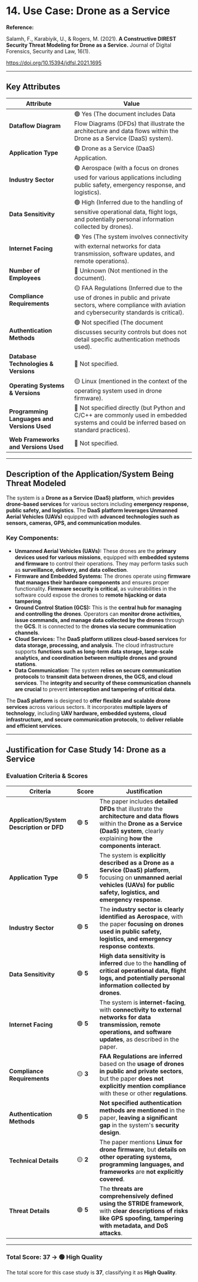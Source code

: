 # 14. Use Case: Drone as a Service

**Reference:**

Salamh, F., Karabiyik, U., & Rogers, M. (2021). **A Constructive DIREST Security Threat Modeling for Drone as a Service.** Journal of Digital Forensics, Security and Law, 16(1).

https://doi.org/10.15394/jdfsl.2021.1695

---

## **Key Attributes**

| **Attribute** | **Value** |
| --- | --- |
| **Dataflow Diagram** | 🟢 Yes (The document includes Data Flow Diagrams (DFDs) that illustrate the architecture and data flows within the Drone as a Service (DaaS) system). |
| **Application Type** | 🟢 Drone as a Service (DaaS) Application. |
| **Industry Sector** | 🟢 Aerospace (with a focus on drones used for various applications including public safety, emergency response, and logistics). |
| **Data Sensitivity** | 🟢 High (Inferred due to the handling of sensitive operational data, flight logs, and potentially personal information collected by drones). |
| **Internet Facing** | 🟢 Yes (The system involves connectivity with external networks for data transmission, software updates, and remote operations). |
| **Number of Employees** | 🔴 Unknown (Not mentioned in the document). |
| **Compliance Requirements** | 🟡 FAA Regulations (Inferred due to the use of drones in public and private sectors, where compliance with aviation and cybersecurity standards is critical). |
| **Authentication Methods** | 🟢 Not specified (The document discusses security controls but does not detail specific authentication methods used). |
| **Database Technologies & Versions** | 🔴 Not specified. |
| **Operating Systems & Versions** | 🟡 Linux (mentioned in the context of the operating system used in drone firmware). |
| **Programming Languages and Versions Used** | 🔴 Not specified directly (but Python and C/C++ are commonly used in embedded systems and could be inferred based on standard practices). |
| **Web Frameworks and Versions Used** | 🔴 Not specified. |

---

## **Description of the Application/System Being Threat Modeled**

The system is a **Drone as a Service (DaaS) platform**, which **provides drone-based services** for various sectors including **emergency response, public safety, and logistics**. The **DaaS platform leverages Unmanned Aerial Vehicles (UAVs)** equipped with **advanced technologies such as sensors, cameras, GPS, and communication modules**.

### **Key Components:**

- **Unmanned Aerial Vehicles (UAVs):** These drones are the **primary devices used for various missions**, equipped with **embedded systems and firmware** to control their operations. They may perform tasks such as **surveillance, delivery, and data collection**.
- **Firmware and Embedded Systems:** The drones operate using **firmware that manages their hardware components** and ensures proper functionality. **Firmware security is critical**, as vulnerabilities in the software could expose the drones to **remote hijacking or data tampering**.
- **Ground Control Station (GCS):** This is the **central hub for managing and controlling the drones**. Operators can **monitor drone activities, issue commands, and manage data collected by the drones** through the **GCS**. It is connected to the **drones via secure communication channels**.
- **Cloud Services:** The **DaaS platform utilizes cloud-based services** for **data storage, processing, and analysis**. The cloud infrastructure supports **functions such as long-term data storage, large-scale analytics, and coordination between multiple drones and ground stations**.
- **Data Communication:** The system **relies on secure communication protocols** to **transmit data between drones, the GCS, and cloud services**. The **integrity and security of these communication channels are crucial** to prevent **interception and tampering of critical data**.

The **DaaS platform** is designed to **offer flexible and scalable drone services** across various sectors. It incorporates **multiple layers of technology**, including **UAV hardware, embedded systems, cloud infrastructure, and secure communication protocols**, to **deliver reliable and efficient services**.

---

## **Justification for Case Study 14: Drone as a Service**

### **Evaluation Criteria & Scores**

| **Criteria** | **Score** | **Justification** |
| --- | --- | --- |
| **Application/System Description or DFD** | 🟢 **5** | The paper includes **detailed DFDs** that illustrate the **architecture and data flows** within the **Drone as a Service (DaaS) system**, clearly explaining **how the components interact**. |
| **Application Type** | 🟢 **5** | The system is **explicitly described as a Drone as a Service (DaaS) platform**, focusing on **unmanned aerial vehicles (UAVs) for public safety, logistics, and emergency response**. |
| **Industry Sector** | 🟢 **5** | The **industry sector is clearly identified as Aerospace**, with the paper **focusing on drones used in public safety, logistics, and emergency response contexts**. |
| **Data Sensitivity** | 🟢 **5** | **High data sensitivity is inferred** due to the **handling of critical operational data, flight logs, and potentially personal information collected by drones**. |
| **Internet Facing** | 🟢 **5** | The system is **internet-facing**, with **connectivity to external networks for data transmission, remote operations, and software updates**, as described in the paper. |
| **Compliance Requirements** | 🟡 **3** | **FAA Regulations are inferred** based on the **usage of drones in public and private sectors**, but the paper **does not explicitly mention compliance** with these or other **regulations**. |
| **Authentication Methods** | 🟢 **5** | **Not specified authentication methods are mentioned** in the paper, **leaving a significant gap** in the system's **security design**. |
| **Technical Details** | 🟡 **2** | The paper mentions **Linux for drone firmware**, but **details on other operating systems, programming languages, and frameworks** are **not explicitly covered**. |
| **Threat Details** | 🟢 **5** | The **threats are comprehensively defined using the STRIDE framework**, with **clear descriptions of risks like GPS spoofing, tampering with metadata, and DoS attacks**. |

---

### **Total Score: 37 → 🟢 High Quality**

The total score for this case study is **37**, classifying it as **High Quality**.